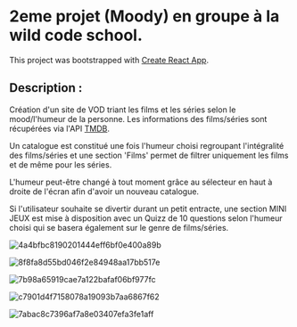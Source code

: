 # 2eme projet (Moody) en groupe à la wild code school.

This project was bootstrapped with [Create React App](https://github.com/facebook/create-react-app).

## Description : 

Création d'un site de VOD triant les films et les séries selon le mood/l'humeur de la personne.
Les informations des films/séries sont récupérées via l'API [TMDB](https://www.themoviedb.org/?language=fr).

Un catalogue est constitué une fois l'humeur choisi regroupant l'intégralité des films/séries et une section 'Films' permet de filtrer uniquement les films et de même pour les séries.

L'humeur peut-être changé à tout moment grâce au sélecteur en haut à droite de l'écran afin d'avoir un nouveau catalogue.

Si l'utilisateur souhaite se divertir durant un petit entracte, une section MINI JEUX est mise à disposition avec un Quizz de 10 questions selon l'humeur choisi qui se basera également sur le genre de films/séries.


![4a4bfbc8190201444eff6bf0e400a89b](https://user-images.githubusercontent.com/89353029/153375351-fde56e4b-3e9a-4fa7-b2b1-1a94b0a1fdbb.png)

![8f8fa8d55bd046f2e84948aa17bb517e](https://user-images.githubusercontent.com/89353029/153375399-d9566f4a-9df6-4ed7-b04c-9936b71b9441.jpg)

![7b98a65919cae7a122bafaf06bf977fc](https://user-images.githubusercontent.com/89353029/153375413-75423104-3d9f-4c85-9f1d-46336bd63d32.jpg)

![c7901d4f7158078a19093b7aa6867f62](https://user-images.githubusercontent.com/89353029/153375424-63225c11-04bd-4e34-a0c7-247bfbb4bcbc.jpg)

![7abac8c7396af7a8e03407efa3fe1aff](https://user-images.githubusercontent.com/89353029/153375439-80fb4c03-7999-4f76-9c94-8e007955f091.png)
